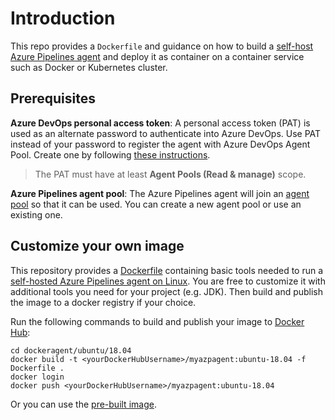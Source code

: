 # Introduction

This repo provides a `Dockerfile` and guidance on how to build a [self-host Azure Pipelines agent](https://docs.microsoft.com/en-us/azure/devops/pipelines/agents/docker?view=azure-devops#linux) and deploy it as container on a container service such as Docker or Kubernetes cluster.

## Prerequisites

**Azure DevOps personal access token**:
A personal access token (PAT) is used as an alternate password to authenticate into Azure DevOps. Use PAT instead of your password to register the agent with Azure DevOps Agent Pool. Create one by following [these instructions](https://docs.microsoft.com/en-us/azure/devops/organizations/accounts/use-personal-access-tokens-to-authenticate).

> The PAT must have at least **Agent Pools (Read & manage)** scope.

**Azure Pipelines agent pool**:
The Azure Pipelines agent will join an [agent pool](https://docs.microsoft.com/en-us/azure/devops/pipelines/agents/pools-queues) so that it can be used. You can create a new agent pool or use an existing one.

## Customize your own image

This repository provides a [Dockerfile](dockeragent/ubuntu/18.04/Dockerfile) containing basic tools needed to run a [self-hosted Azure Pipelines agent on Linux](https://docs.microsoft.com/en-us/azure/devops/pipelines/agents/docker?view=azure-devops#linux).
You are free to customize it with additional tools you need for your project (e.g. JDK). Then build and publish the image to a docker registry if your choice.

Run the following commands to build and publish your image to [Docker Hub](https://hub.docker.com/):

```shell
cd dockeragent/ubuntu/18.04
docker build -t <yourDockerHubUsername>/myazpagent:ubuntu-18.04 -f Dockerfile .
docker login
docker push <yourDockerHubUsername>/myazpagent:ubuntu-18.04
```

Or you can use the [pre-built image](https://hub.docker.com/r/btnguyen2k/azpagent-base).

